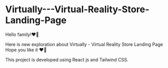 # Virtually---Virtual-Reality-Store-Landing-Page


Hello family!❤👋

Here is new exploration about Virtually - Virtual Reality Store Landing Page
Hope you like it ❤👋

This project is developed using React js and Tailwind CSS.


